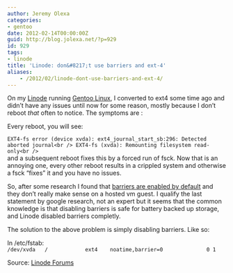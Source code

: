 ```yaml
---
author: Jeremy Olexa
categories:
- gentoo
date: 2012-02-14T00:00:00Z
guid: http://blog.jolexa.net/?p=929
id: 929
tags:
- linode
title: 'Linode: don&#8217;t use barriers and ext-4'
aliases:
    - /2012/02/linode-dont-use-barriers-and-ext-4/
---
```


On my [Linode][1] running [Gentoo Linux][2], I converted to ext4 some time ago and didn&#8217;t have any issues until now for some reason, mostly because I don&#8217;t reboot *that* often to notice. The symptoms are :

Every reboot, you will see:

`EXT4-fs error (device xvda): ext4_journal_start_sb:296: Detected aborted journal<br />
EXT4-fs (xvda): Remounting filesystem read-only<br />
`  
and a subsequent reboot fixes this by a forced run of fsck. Now that is an annoying one, every other reboot results in a crippled system and otherwise a fsck &#8220;fixes&#8221; it and you have no issues.

So, after some research I found that [barriers are enabled by default][3] and they don&#8217;t really make sense on a hosted vm guest. I qualify the last statement by google research, not an expert but it seems that the common knowledge is that disabling barriers is safe for battery backed up storage, and Linode disabled barriers completly.

The solution to the above problem is simply disabling barriers. Like so:

In /etc/fstab:  
`/dev/xvda   /            ext4    noatime,barrier=0              0 1`

Source: [Linode Forums][4]

 [1]: http://www.linode.com/?r=b4fa70eb87c890e08baf7b0c7852fb7cecd8963b
 [2]: http://www.gentoo.org/
 [3]: http://kernelnewbies.org/Ext4#head-25c0a1275a571f7332fa196d4437c38e79f39f63
 [4]: http://forum.linode.com/viewtopic.php?t=8259